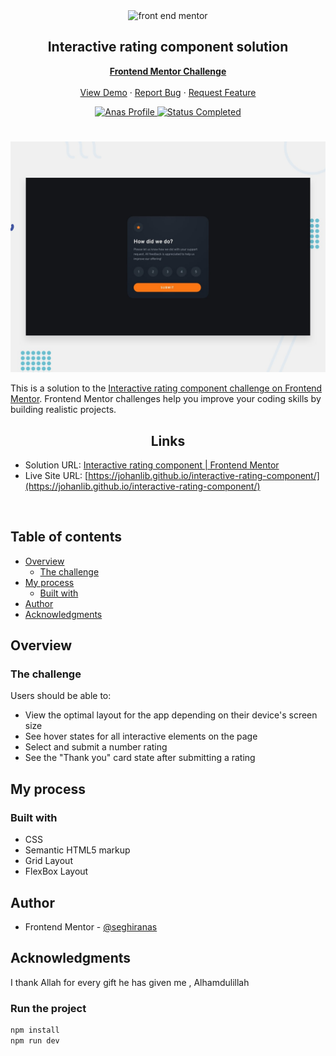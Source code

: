 <div id="top"></div>

<div align="center">

  <img src="https://www.frontendmentor.io/static/images/logo-mobile.svg" alt="front end mentor" width="80">

  <h2 align="center">Interactive rating component solution</h2>
  <p align="center">
  <!-- a modifier -->
    <a href="https://www.frontendmentor.io/challenges/interactive-rating-component-koxpeBUmI"><strong>Frontend Mentor Challenge</strong></a>
    <br />
    <br />
    <a href="https://johanlib.github.io/interactive-rating-component/">View Demo</a>
    ·
    <a href="https://github.com/johanLib/interactive-rating-component/issues" target="_blank">Report Bug</a>
    ·
    <a href="https://github.com/johanLib/interactive-rating-component/issues" target="_blank">Request Feature</a>
  </p>
</div>

<!-- Bagdes -->
<div align="center">
  <!-- Profile -->
  <a href="https://www.frontendmentor.io/profile/seghiranas">
    <img src="https://img.shields.io/badge/Profile-Seghir%20Anas-07043B?style=for-the-badge&logo=frontendmentor" alt="Anas Profile">
  </a>
  <!-- Status -->
  <a href="#">
    <img src="https://img.shields.io/badge/Status-Completed-brightgreen?style=for-the-badge" alt="Status Completed">
  </a>

</div>

#

<div align="center">

![](./design/desktop-preview.jpg)

</div>

This is a solution to the [Interactive rating component challenge on Frontend Mentor](https://www.frontendmentor.io/challenges/interactive-rating-component-koxpeBUmI). Frontend Mentor challenges help you improve your coding skills by building realistic projects.

<h2 align="center">Links</h2>

- Solution URL: [Interactive rating component | Frontend Mentor](https://www.frontendmentor.io/solutions/interactive-rating-component-SuEaFXGVPv)
- Live Site URL: [https://johanlib.github.io/interactive-rating-component/](https://johanlib.github.io/interactive-rating-component/)

<br>

## Table of contents

- [Overview](#overview)
  - [The challenge](#the-challenge)
- [My process](#my-process)
  - [Built with](#built-with)
- [Author](#author)
- [Acknowledgments](#acknowledgments)

## Overview

### The challenge

Users should be able to:

- View the optimal layout for the app depending on their device's screen size
- See hover states for all interactive elements on the page
- Select and submit a number rating
- See the "Thank you" card state after submitting a rating

## My process

### Built with

<!-- Bagdes -->

- CSS
- Semantic HTML5 markup
- Grid Layout
- FlexBox Layout


## Author

- Frontend Mentor - [@seghiranas](https://www.frontendmentor.io/profile/seghiranas)

## Acknowledgments

I thank Allah for every gift he has given me , Alhamdulillah

### Run the project

```bash
npm install
npm run dev
```
